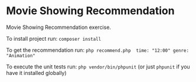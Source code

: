 # Movie Showing Recommendation
Movie Showing Recommendation exercise.

To install project run: ```composer install```

To get the recommendation run: ```php recommend.php  time: "12:00" genre: "Animation"``` 

To execute the unit tests run: ```php vendor/bin/phpunit``` (or just ```phpunit``` if you have it installed globally)
